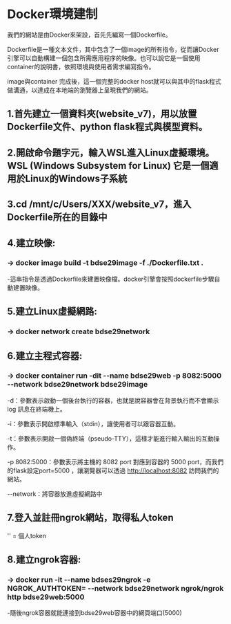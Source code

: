 # Docker環境建制
我們的網站是由Docker來架設，首先先編寫一個Dockerfile。

Dockerfile是一種文本文件，其中包含了一個image的所有指令，從而讓Docker引擎可以自動構建一個包含所需應用程序的映像。也可以說它是一個使用container的說明書，依照環境與使用者需求編寫指令。

image與container 完成後，這一個完整的docker host就可以與其中的flask程式做溝通，以達成在本地端的瀏覽器上呈現我們的網站。

## 1.首先建立一個資料夾(website_v7)，用以放置Dockerfile文件、python flask程式與模型資料。

## 2.開啟命令題字元，輸入WSL進入Linux虛擬環境。WSL (Windows Subsystem for Linux) 它是一個適用於Linux的Windows子系統

## 3.cd /mnt/c/Users/XXX/website_v7，進入Dockerfile所在的目錄中

## 4.建立映像:

### -> docker image build -t bdse29image -f ./Dockerfile.txt .

-這串指令是透過Dockerfile來建置映像檔。docker引擎會按照dockerfile步驟自動建置映像。

## 5.建立Linux虛擬網路:

### -> docker network create bdse29network

## 6.建立主程式容器:

### -> docker container run -dit --name bdse29web -p 8082:5000 --network bdse29network bdse29image

-d：參數表示啟動一個後台執行的容器，也就是說容器會在背景執行而不會顯示 log 訊息在終端機上。

-i：參數表示開啟標準輸入（stdin），讓使用者可以跟容器互動。

-t：參數表示開啟一個偽終端（pseudo-TTY），這樣才能進行輸入輸出的互動操作。

-p 8082:5000：參數表示將主機的 8082 port 對應到容器的 5000 port，而我們的flask設定port=5000 ，讓瀏覽器可以透過 [http://localhost:8082](http://localhost:8082/) 訪問我們的網站。

--network：將容器放進虛擬網路中

## 7.登入並註冊ngrok網站，取得私人token
'<token>' = 個人token

## 8.建立ngrok容器:

### -> docker run -it --name bdses29ngrok -e NGROK_AUTHTOKEN=<token> --network bdse29network ngrok/ngrok http bdse29web:5000

-隨後ngrok容器就能連接到bdse29web容器中的網頁端口(5000)

